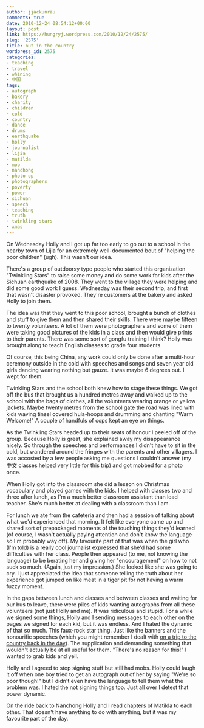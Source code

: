 ```yaml
---
author: jjackunrau
comments: true
date: 2010-12-24 08:54:12+00:00
layout: post
link: https://hungryj.wordpress.com/2010/12/24/2575/
slug: '2575'
title: out in the country
wordpress_id: 2575
categories:
- teaching
- travel
- whining
- 中国
tags:
- autograph
- bakery
- charity
- children
- cold
- country
- dance
- drums
- earthquake
- holly
- journalist
- lijia
- matilda
- mob
- nanchong
- photo op
- photographers
- poverty
- power
- sichuan
- speech
- teaching
- truth
- twinkling stars
- xmas
---
```


On Wednesday Holly and I got up far too early to go out to a school in the nearby town of Lijia for an extremely well-documented bout of "helping the poor children" (ugh). This wasn't our idea.

There's a group of outdoorsy type people who started this organization "Twinkling Stars" to raise some money and do some work for kids after the Sichuan earthquake of 2008. They went to the village they were helping and did some good work I guess. Wednesday was their second trip, and first that wasn't disaster provoked. They're customers at the bakery and asked Holly to join them. 

The idea was that they went to this poor school, brought a bunch of clothes and stuff to give them and then shared their skills. There were maybe fifteen to twenty volunteers. A lot of them were photographers and some of them were taking good pictures of the kids in a class and then would give prints to their parents. There was some sort of gongfu training I think? Holly was brought along to teach English classes to grade four students.

Of course, this being China, any work could only be done after a multi-hour ceremony outside in the cold with speeches and songs and seven year old girls dancing wearing nothing but gauze. It was maybe 6 degrees out. I wept for them.

Twinkling Stars and the school both knew how to stage these things. We got off the bus that brought us a hundred metres away and walked up to the school with the bags of clothes, all the volunteers wearing orange or yellow jackets. Maybe twenty metres from the school gate the road was lined with kids waving tinsel covered hula-hoops and drumming and chanting "Warm Welcome!" A couple of handfuls of cops kept an eye on things.

As the Twinkling Stars headed up to their seats of honour I peeled off of the group. Because Holly is great, she explained away my disappearance nicely. So through the speeches and performances I didn't have to sit in the cold, but wandered around the fringes with the parents and other villagers. I was accosted by a few people asking me questions I couldn't answer (my 中文 classes helped very little for this trip) and got mobbed for a photo once.

When Holly got into the classroom she did a lesson on Christmas vocabulary and played games with the kids. I helped with classes two and three after lunch, as I'm a much better classroom assistant than lead teacher. She's much better at dealing with a classroom than I am.

For lunch we ate from the cafeteria and then had a session of talking about what we'd experienced that morning. It felt like everyone came up and shared sort of prepackaged moments of the touching things they'd learned (of course, I wasn't actually paying attention and don't know the language so I'm probably way off). My favourite part of that was when the girl who (I'm told) is a really cool journalist expressed that she'd had some difficulties with her class. People then appeared (to me, not knowing the language) to be berating her and giving her "encouragement" on how to not suck so much. (Again, just my impression.) She looked like she was going to cry. I just appreciated the idea that someone telling the truth about her experience got jumped on like meat in a tiger pit for not having a warm fuzzy moment.

In the gaps between lunch and classes and between classes and waiting for our bus to leave, there were piles of kids wanting autographs from all these volunteers (not just Holly and me). It was ridiculous and stupid. For a while we signed some things, Holly and I sending messages to each other on the pages we signed for each kid, but it was endless. And I hated the dynamic of that so much. This faux-rock star thing. Just like the banners and the honourific speeches (which you might remember I dealt with [on a trip to the country back in the day](http://thedubiousmonk.net/2005/06/03/not-bowlin-green/)). The supplication and demanding something that wouldn't actually be at all useful for them. "There's no reason for this!" I wanted to grab kids and yell.

Holly and I agreed to stop signing stuff but still had mobs. Holly could laugh it off when one boy tried to get an autograph out of her by saying "We're so poor though!" but I didn't even have the language to tell them what the problem was. I hated the not signing things too. Just all over I detest that power dynamic.

On the ride back to Nanchong Holly and I read chapters of Matilda to each other. That doesn't have anything to do with anything, but it was my favourite part of the day.
